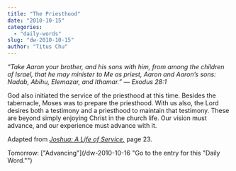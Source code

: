```yaml
---
title: "The Priesthood"
date: "2010-10-15"
categories: 
  - "daily-words"
slug: "dw-2010-10-15"
author: "Titus Chu"
---
```


_“Take Aaron your brother, and his sons with him, from among the children of Israel, that he may minister to Me as priest, Aaron and Aaron’s sons: Nadab, Abihu, Elemazar, and Ithamar.” — Exodus 28:1_

God also initiated the service of the priesthood at this time. Besides the tabernacle, Moses was to prepare the priesthood. With us also, the Lord desires both a testimony and a priesthood to maintain that testimony. These are beyond simply enjoying Christ in the church life. Our vision must advance, and our experience must advance with it.

Adapted from _[Joshua: A Life of Service](/book-joshua/ "Go to the listing for this book.")[,](/book-journey/ "Go to the listing for this book.")_ page 23.

Tomorrow: ["Advancing"](/dw-2010-10-16 "Go to the entry for this "Daily Word."")
